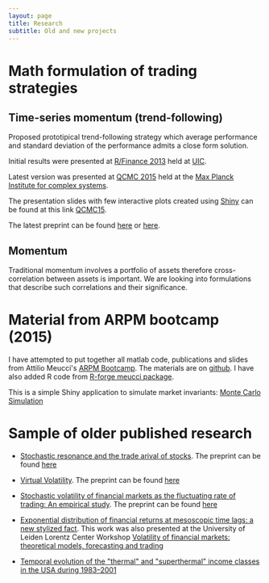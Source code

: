 ```yaml
---
layout: page
title: Research
subtitle: Old and new projects
---
```


# Math formulation of trading strategies

## Time-series momentum (trend-following)

Proposed prototipical trend-following strategy which average performance and standard deviation of the performance admits a close form solution. 

Initial results were presented at [R/Finance 2013](http://www.rinfinance.com/RinFinance2013/agenda/) held at [UIC](http://business.uic.edu/recruiterscompanies/icfd). 

Latest version was presented at [QCMC 2015](http://www.mpipks-dresden.mpg.de/~qcmc15/) held at the [Max Planck Institute for complex systems](http://www.mpipks-dresden.mpg.de/index_en.html). 

The presentation slides with few interactive plots created using [Shiny](http://shiny.rstudio.com/) can be found at this link [QCMC15](http://52.25.23.86:3838/QCMC15).

The latest preprint can be found [here](http://arxiv.org/abs/1402.3030) or [here](http://papers.ssrn.com/sol3/papers.cfm?abstract_id=2396099).

## Momentum

Traditional momentum involves a portfolio of assets therefore cross-correlation between assets is important. We are looking into formulations that describe such correlations and their significance. 

# Material from ARPM bootcamp (2015)

I have attempted to put together all matlab code, publications and slides from Attilio Meucci's [ARPM Bootcamp](http://www.symmys.com/arpm-bootcamp). The materials are on [github](https://github.com/silvaac/symmys). I have also added R code from [R-forge meucci package](https://r-forge.r-project.org/scm/viewvc.php/pkg/Meucci/?root=returnanalytics). 

This is a simple Shiny application to simulate market invariants: [Monte Carlo Simulation](http://52.24.173.190:3838/probProcesses/)

# Sample of older published research

- [Stochastic resonance and the trade arival of stocks](http://www.tandfonline.com/doi/abs/10.1080/14697680903067146). The preprint can be found [here](http://arxiv.org/abs/0807.0925)

- [Virtual Volatility](http://www.sciencedirect.com/science/article/pii/S0378437106010648). The preprint can be found [here](http://arxiv.org/abs/physics/0607101)

- [Stochastic volatility of financial markets as the fluctuating rate of trading: An empirical study](http://www.sciencedirect.com/science/article/pii/S0378437107003305). The preprint can be found [here](http://arxiv.org/abs/physics/0608299)

- [Exponential distribution of financial returns at mesoscopic time lags: a new stylized fact](http://www.sciencedirect.com/science/article/pii/S0378437104009409). This work was also presented at the University of Leiden Lorentz Center Workshop [Volatility of financial markets: theoretical models, forecasting and trading](https://www.lorentzcenter.nl/lc/web/2004/119/info.php3?wsid=119)

- [Temporal evolution of the "thermal" and "superthermal" income classes in the USA during 1983–2001](http://iopscience.iop.org/article/10.1209/epl/i2004-10330-3/meta;jsessionid=2AB63590E0C28B48533A61C330BD143B.c4.iopscience.cld.iop.org)


